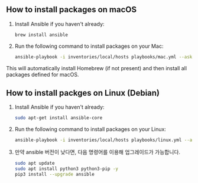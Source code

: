 ## How to install packages on macOS

1. Install Ansible if you haven't already:
   ```sh
   brew install ansible
   ```

2. Run the following command to install packages on your Mac:
   ```sh
   ansible-playbook -i inventories/local/hosts playbooks/mac.yml --ask-become-pass
   ```

This will automatically install Homebrew (if not present) and then install all packages defined for macOS.

## How to install packges on Linux (Debian)

1. Install Ansible if you haven't already:
   ```sh
   sudo apt-get install ansible-core
   ```

2. Run the following command to install packages on your Linux:
   ```sh
   ansible-playbook -i inventories/local/hosts playbooks/linux.yml --ask-become-pass
   ```

3. 만약 ansible 버전이 낮다면, 다음 명령어를 이용해 업그레이드가 가능합니다.
   ```sh
   sudo apt update
   sudo apt install python3 python3-pip -y
   pip3 install --upgrade ansible
   ```